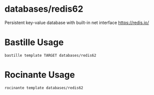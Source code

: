 # databases/redis62
Persistent key-value database with built-in net interface
https://redis.io/

# Bastille Usage
```shell
bastille template TARGET databases/redis62
```

# Rocinante Usage
```shell
rocinante template databases/redis62
```
